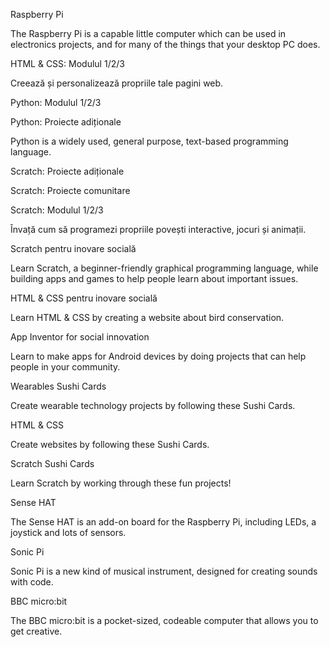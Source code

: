 Raspberry Pi

The Raspberry Pi is a capable little computer which can be used in electronics projects, and for many of the things that your desktop PC does.

HTML & CSS: Modulul 1/2/3

Creează și personalizează propriile tale pagini web.

Python: Modulul 1/2/3

Python: Proiecte adiționale

Python is a widely used, general purpose, text-based programming language.

Scratch: Proiecte adiționale

Scratch: Proiecte comunitare

Scratch: Modulul 1/2/3

Învață cum să programezi propriile povești interactive, jocuri și animații.

Scratch pentru inovare socială

Learn Scratch, a beginner-friendly graphical programming language, while building apps and games to help people learn about important issues.

HTML & CSS pentru inovare socială

Learn HTML & CSS by creating a website about bird conservation.

App Inventor for social innovation

Learn to make apps for Android devices by doing projects that can help people in your community.

Wearables Sushi Cards

Create wearable technology projects by following these Sushi Cards.

HTML & CSS

Create websites by following these Sushi Cards.

Scratch Sushi Cards

Learn Scratch by working through these fun projects!

Sense HAT

The Sense HAT is an add-on board for the Raspberry Pi, including LEDs, a joystick and lots of sensors.

Sonic Pi

Sonic Pi is a new kind of musical instrument, designed for creating sounds with code.

BBC micro:bit

The BBC micro:bit is a pocket-sized, codeable computer that allows you to get creative.